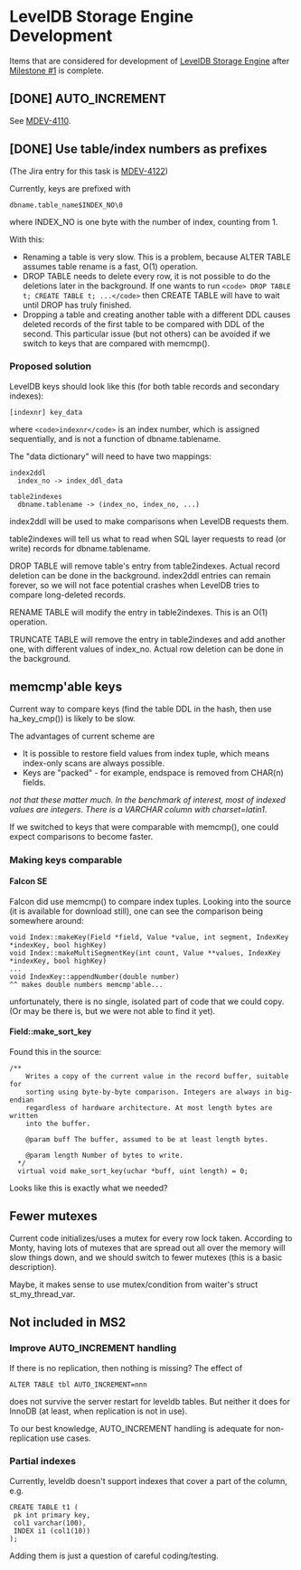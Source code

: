 
# LevelDB Storage Engine Development

Items that are considered for development of [LevelDB Storage Engine](leveldb-storage-engine-ms2.md) after [Milestone #1](leveldb-storage-engine-ms1.md) is complete.



## [DONE] AUTO_INCREMENT


See [MDEV-4110](https://jira.mariadb.org/browse/MDEV-4110).


## [DONE] Use table/index numbers as prefixes


(The Jira entry for this task is [MDEV-4122](https://jira.mariadb.org/browse/MDEV-4122))


Currently, keys are prefixed with


```
dbname.table_name$INDEX_NO\0
```

where INDEX_NO is one byte with the number of index, counting from 1.


With this:


* Renaming a table is very slow. This is a problem, because ALTER TABLE assumes table rename is a fast, O(1) operation.
* DROP TABLE needs to delete every row, it is not possible to do the deletions later in the background. If one wants to run `<code> DROP TABLE t; CREATE TABLE t; ...</code>` then CREATE TABLE will have to wait until DROP has truly finished.
* Dropping a table and creating another table with a different DDL causes deleted records of the first table to be compared with DDL of the second. This particular issue (but not others) can be avoided if we switch to keys that are compared with memcmp().


### Proposed solution


LevelDB keys should look like this (for both table records and secondary indexes):


```
[indexnr] key_data
```

where `<code>indexnr</code>` is an index number, which is assigned sequentially, and is not a function of dbname.tablename.


The "data dictionary" will need to have two mappings:


```
index2ddl
  index_no -> index_ddl_data

table2indexes
  dbname.tablename -> (index_no, index_no, ...)
```

index2ddl will be used to make comparisons when LevelDB requests them.


table2indexes will tell us what to read when SQL layer requests to read (or write) records for dbname.tablename.


DROP TABLE will remove table's entry from table2indexes. Actual record deletion can be done in the background. index2ddl entries can remain forever, so we will not face potential crashes when LevelDB tries to compare long-deleted records.


RENAME TABLE will modify the entry in table2indexes. This is an O(1) operation.


TRUNCATE TABLE will remove the entry in table2indexes and add another one, with different values of index_no. Actual row deletion can be done in the background.


## memcmp'able keys


Current way to compare keys (find the table DDL in the hash, then use ha_key_cmp()) is likely to be slow.


The advantages of current scheme are


* It is possible to restore field values from index tuple, which means index-only scans are always possible.
* Keys are "packed" - for example, endspace is removed from CHAR(n) fields.


*not that these matter much. In the benchmark of interest, most of indexed values are integers. There is a VARCHAR column with charset=latin1*.


If we switched to keys that were comparable with memcmp(), one could expect comparisons to become faster.


### Making keys comparable


#### Falcon SE


Falcon did use memcmp() to compare index tuples. Looking into the source (it is available for download still), one can see the comparison being somewhere around:


```
void Index::makeKey(Field *field, Value *value, int segment, IndexKey *indexKey, bool highKey)
void Index::makeMultiSegmentKey(int count, Value **values, IndexKey *indexKey, bool highKey)
...
void IndexKey::appendNumber(double number)
^^ makes double numbers memcmp'able...
```

unfortunately, there is no single, isolated part of code that we could copy. (Or may be there is, but we were not able to find it yet).


#### Field::make_sort_key


Found this in the source:


```
/**
    Writes a copy of the current value in the record buffer, suitable for
    sorting using byte-by-byte comparison. Integers are always in big-endian
    regardless of hardware architecture. At most length bytes are written
    into the buffer.

    @param buff The buffer, assumed to be at least length bytes.

    @param length Number of bytes to write.
  */
  virtual void make_sort_key(uchar *buff, uint length) = 0;
```

Looks like this is exactly what we needed?


## Fewer mutexes


Current code initializes/uses a mutex for every row lock taken. According to Monty, having lots of mutexes that are spread out all over the memory will slow things down, and we should switch to fewer mutexes (this is a basic description).


Maybe, it makes sense to use mutex/condition from waiter's struct st_my_thread_var.


## Not included in MS2


### Improve AUTO_INCREMENT handling


If there is no replication, then nothing is missing? The effect of


```
ALTER TABLE tbl AUTO_INCREMENT=nnn
```

does not survive the server restart for leveldb tables. But neither it does for InnoDB (at least, when replication is not in use).


To our best knowledge, AUTO_INCREMENT handling is adequate for non-replication use cases.


### Partial indexes


Currently, leveldb doesn't support indexes that cover a part of the column, e.g.


```
CREATE TABLE t1 (
 pk int primary key,
 col1 varchar(100),
 INDEX i1 (col1(10))
);
```

Adding them is just a question of careful coding/testing.

